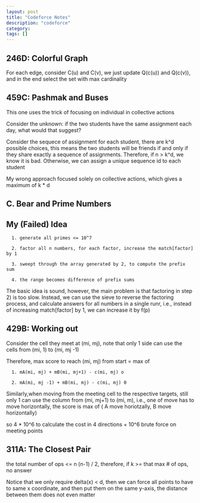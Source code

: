 ```yaml
---
layout: post
title: "Codeforce Notes"
description: "codeforce"
category: 
tags: []
---
```


246D: Colorful Graph
---------
For each edge, consider C(u) and C(v), we just update Q(c(u)) and Q(c(v)), and in the end select the set with max cardinality


459C: Pashmak and Buses
--------
This one uses the trick of focusing on individual in collective actions

Consider the unknown: if the two students have the same assignment each day, what would that suggest?

Consider the sequece of assignment for each student, there are k^d possible choices, this means the two students will be friends if and only
if they share exactly a sequence of assignments. Therefore, if n > k^d, we know it is bad. Otherwise, we can assign a unique sequence id to
each student

My wrong approach focused solely on collective actions, which gives a maximum of k * d


C. Bear and Prime Numbers
----------

My (Failed) Idea
-------

```
  1. generate all primes <= 10^7

  2. factor all n numbers, for each factor, increase the match[factor] by 1

  3. sweept through the array generated by 2, to compute the prefix sum

  4. the range becomes difference of prefix sums

```

The basic idea is sound, however, the main problem is that factoring in step 2) is too slow. Instead, we can use the sieve to reverse the
factoring process, and calculate answers for all numbers in a single runr, i.e., instead of increasing match[factor] by 1, we can increase
it by f(p)



429B: Working out
-------------
Consider the cell they meet at (mi, mj), note that only 1 side can use the cells from (mi, 1) to (mi, mj -1) 

Therefore, max score to reach (mi, mj) from start = max of 
```
  1. mA(mi, mj) + mB(mi, mj+1) - c(mi, mj) o

  2. mA(mi, mj -1) + mB(mi, mj) - c(mi, mj) 0

```

Similarly,when moving from the meeting cell to the respective targets, still only 1 can use the column from (mi, mj+1) to (mi, m), i.e., one
of move has to move horizontally, the score
is max of ( A move horiotzally, B move horizontally)

so 4 * 10^6 to calculate the cost in 4 directions + 10^6 brute force on meeting points


311A: The Closest Pair
--------

the total number of ops <= n (n-1) / 2, therefore, if k >= that max # of ops, no answer

Notice that we only require delta(x) < d, then we can force all points to have to same x coordinate, and then put them on the same y-axis, the distance between them does not even matter
